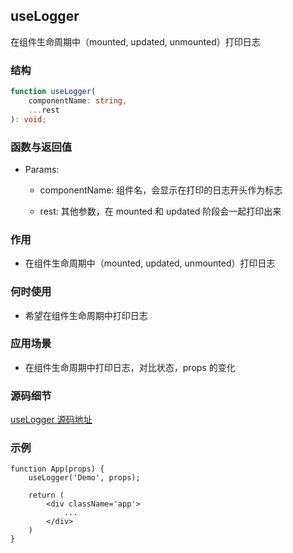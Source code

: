 ## useLogger

在组件生命周期中（mounted, updated, unmounted）打印日志

### 结构

```ts
function useLogger(
    componentName: string, 
    ...rest
): void;
```

### 函数与返回值

- Params:

    - componentName: 组件名，会显示在打印的日志开头作为标志

    - rest: 其他参数，在 mounted 和 updated 阶段会一起打印出来

### 作用

- 在组件生命周期中（mounted, updated, unmounted）打印日志

### 何时使用

- 希望在组件生命周期中打印日志

### 应用场景

- 在组件生命周期中打印日志，对比状态，props 的变化

### 源码细节

[useLogger 源码地址](https://github.com/streamich/react-use/blob/master/src/useLogger.ts)

### 示例

```tsx
function App(props) {
    useLogger('Demo', props);

    return (
        <div className='app'>
            ...
        </div>
    )
}
```
